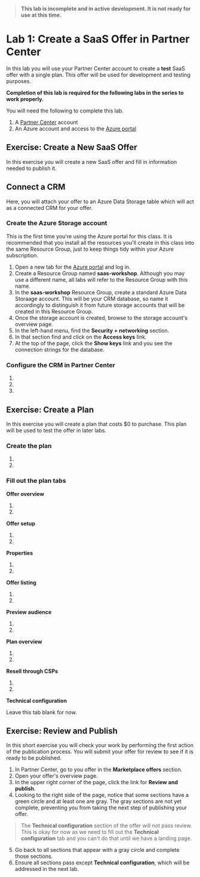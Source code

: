> **This lab is incomplete and in active development. It is not ready for use at this time.**

# Lab 1: Create a SaaS Offer in Partner Center

In this lab you will use your Partner Center account to create a **test** SaaS offer with a single plan. This offer will be used for development and testing purposes.

**Completion of this lab is required for the following labs in the series to work properly.**

You will need the following to complete this lab.

1. A [Partner Center](https://partner.microsoft.com/en-us/dashboard) account
1. An Azure account and access to the [Azure portal](https://portal.azure.com/)

## Exercise: Create a New SaaS Offer

In this exercise you will create a new SaaS offer and fill in information needed to publish it.



## Connect a CRM

Here, you will attach your offer to an Azure Data Storage table which will act as a connected CRM for your offer.

### Create the Azure Storage account

This is the first time you're using the Azure portal for this class. It is recommended that you install all the resources you'll create in this class into the same Resource Group, just to keep things tidy within your Azure subscription.

1. Open a new tab for the [Azure portal](https://portal.azure.com) and log in.
1. Create a Resource Group named **saas-workshop**. Although you may use a different name, all labs will refer to the Resource Group with this name.
1. In the **saas-workshop** Resource Group, create a standard Azure Data Storaage account. This will be your CRM database, so name it accordingly to distinguish it from future storage accounts that will be created in this Resource Group.
1. Once the storage account is created, browse to the storage account's overview page.
1. In the left-hand menu, find the **Security + networking** section.
1. In that section find and click on the **Access keys** link.
1. At the top of the page, click the **Show keys** link and you see the connection strings for the database.

### Configure the CRM in Partner Center

1.
1.
1.

## Exercise: Create a Plan

In this exercise you will create a plan that costs $0 to purchase. This plan will be used to test the offer in later labs.

### Create the plan

1.
1.

### Fill out the plan tabs

**Offer overview**

1.
1.

**Offer setup**

1.
1.

**Properties**

1.
1.

**Offer listing**

1.
1.

**Preview audience**

1.
1.

**Plan overview**

1.
1.

**Resell through CSPs**

1.
1.

**Technical configuration**

Leave this tab blank for now.

## Exercise: Review and Publish

In this short exercise you will check your work by performing the first action of the publication process. You will submit your offer for review to see if it is ready to be published.

1. In Partner Center, go to you offer in the **Marketplace offers** section.
2. Open your offer's overview page.
3. In the upper right corner of the page, click the link for **Review and publish**.
4. Looking to the right side of the page, notice that some sections have a green circle and at least one are gray. The gray sections are not yet complete, preventing you from taking the next step of publishing your offer.

> The **Technical configuration** section of the offer will not pass review. This is okay for now as we need to fill out the **Technical configuration** tab and you can't do that until we have a landing page.

5. Go back to all sections that appear with a gray circle and complete those sections.
6. Ensure all sections pass except **Technical configuration**, which will be addressed in the next lab.




